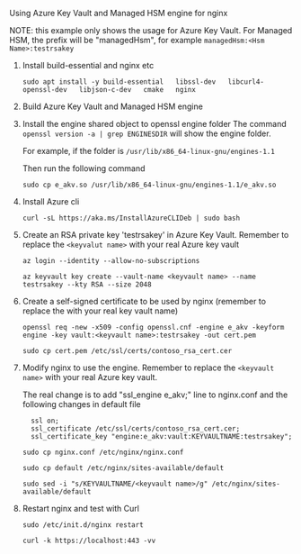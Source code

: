 Using Azure Key Vault and Managed HSM engine for nginx

NOTE: this example only shows the usage for Azure Key Vault. For Managed HSM, the prefix will be "managedHsm", for example
   `managedHsm:<Hsm Name>:testrsakey`

1. Install build-essential and nginx etc

   `sudo apt install -y build-essential   libssl-dev   libcurl4-openssl-dev   libjson-c-dev   cmake   nginx`
   
2. Build Azure Key Vault and Managed HSM engine

3. Install the engine shared object to openssl engine folder
   The command `openssl version -a | grep ENGINESDIR` will show the engine folder. 

   For example, if the folder is `/usr/lib/x86_64-linux-gnu/engines-1.1`  
   
   Then run the following command  
   
    `sudo cp e_akv.so /usr/lib/x86_64-linux-gnu/engines-1.1/e_akv.so`

4. Install Azure cli

   `curl -sL https://aka.ms/InstallAzureCLIDeb | sudo bash`

5. Create an RSA private key 'testrsakey' in Azure Key Vault. Remember to replace the `<keyvalut name>` with your real Azure key vault

    `az login --identity --allow-no-subscriptions`
    
    `az keyvault key create --vault-name <keyvault name> --name testrsakey --kty RSA --size 2048`

6. Create a self-signed certificate to be used by nginx (remember to replace the <keyvault name> with your real key vault name) 
    
    `openssl req -new -x509 -config openssl.cnf -engine e_akv -keyform engine -key vault:<keyvault name>:testrsakey -out cert.pem`
    
    `sudo cp cert.pem /etc/ssl/certs/contoso_rsa_cert.cer`

7. Modify nginx to use the engine. Remember to replace the `<keyvault name>` with your real Azure key vault.

   The real change is to add "ssl_engine e_akv;" line to nginx.conf and the following changes in default file
   ```
     ssl on;
     ssl_certificate /etc/ssl/certs/contoso_rsa_cert.cer;
     ssl_certificate_key "engine:e_akv:vault:KEYVAULTNAME:testrsakey";
   ```

    `sudo cp nginx.conf /etc/nginx/nginx.conf`

    `sudo cp default /etc/nginx/sites-available/default`
    
    `sudo sed -i "s/KEYVAULTNAME/<keyvault name>/g" /etc/nginx/sites-available/default`

7. Restart nginx and test with Curl

    `sudo /etc/init.d/nginx restart`
    
    `curl -k https://localhost:443 -vv`
